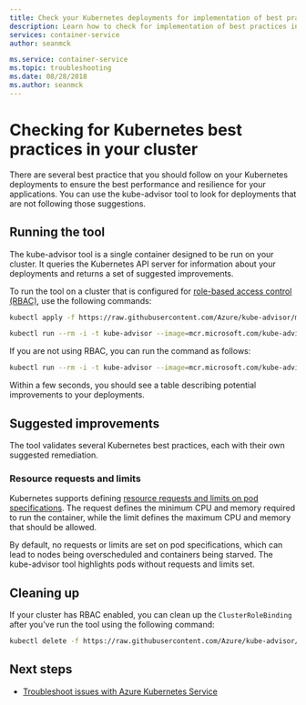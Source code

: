 ```yaml
---
title: Check your Kubernetes deployments for implementation of best practices
description: Learn how to check for implementation of best practices in your Kubernetes deployments using kube-advisor
services: container-service
author: seanmck

ms.service: container-service
ms.topic: troubleshooting
ms.date: 08/28/2018
ms.author: seanmck
---
```



# Checking for Kubernetes best practices in your cluster

There are several best practice that you should follow on your Kubernetes deployments to ensure the best performance and resilience for your applications. You can use the kube-advisor tool to look for deployments that are not following those suggestions.

## Running the tool

The kube-advisor tool is a single container designed to be run on your cluster. It queries the Kubernetes API server for information about your deployments and returns a set of suggested improvements.

To run the tool on a cluster that is configured for [role-based access control (RBAC)](aad-integration.md), use the following commands:

```bash
kubectl apply -f https://raw.githubusercontent.com/Azure/kube-advisor/master/sa.yaml?token=ABLLDrNcuHMro9jQ0xduCaEbpzLupzQUks5bh3RhwA%3D%3D

kubectl run --rm -i -t kube-advisor --image=mcr.microsoft.com/kube-advisor --restart=Never --overrides="{ \"apiVersion\": \"v1\", \"spec\": { \"serviceAccountName\": \"kube-advisor\" } }"
```

If you are not using RBAC, you can run the command as follows:

```bash
kubectl run --rm -i -t kube-advisor --image=mcr.microsoft.com/kube-advisor --restart=Never
```

Within a few seconds, you should see a table describing potential improvements to your deployments.

## Suggested improvements

The tool validates several Kubernetes best practices, each with their own suggested remediation.

### Resource requests and limits

Kubernetes supports defining [resource requests and limits on pod specifications][kube-cpumem]. The request defines the minimum CPU and memory required to run the container, while the limit defines the maximum CPU and memory that should be allowed.

By default, no requests or limits are set on pod specifications, which can lead to nodes being overscheduled and containers being starved. The kube-advisor tool highlights pods without requests and limits set.

## Cleaning up

If your cluster has RBAC enabled, you can clean up the `ClusterRoleBinding` after you've run the tool using the following command:

```bash
kubectl delete -f https://raw.githubusercontent.com/Azure/kube-advisor/master/sa.yaml?token=ABLLDrNcuHMro9jQ0xduCaEbpzLupzQUks5bh3RhwA%3D%3D
```

## Next steps

- [Troubleshoot issues with Azure Kubernetes Service](troubleshooting.md)

<!-- RESOURCES -->

[kube-cpumem]: https://github.com/Azure/azure-quickstart-templates